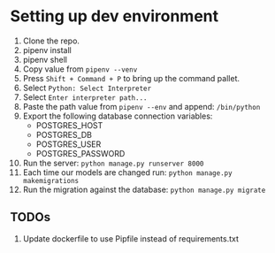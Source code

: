 # Setting up dev environment

1. Clone the repo.
1. pipenv install
1. pipenv shell
1. Copy value from `pipenv --venv`
1. Press `Shift + Command + P` to bring up the command pallet.
1. Select `Python: Select Interpreter`
1. Select `Enter interpreter path...`
1. Paste the path value from `pipenv --env` and append: `/bin/python`
1. Export the following database connection variables:
    * POSTGRES_HOST
    * POSTGRES_DB
    * POSTGRES_USER
    * POSTGRES_PASSWORD
1. Run the server: `python manage.py runserver 8000`
1. Each time our models are changed run: `python manage.py makemigrations`
1. Run the migration against the database: `python manage.py migrate`

## TODOs 
1. Update dockerfile to use Pipfile instead of requirements.txt